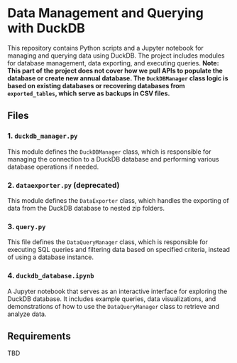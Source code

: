 # Data Management and Querying with DuckDB

This repository contains Python scripts and a Jupyter notebook for managing and querying data using DuckDB. The project includes modules for database management, data exporting, and executing queries. **Note: This part of the project does not cover how we pull APIs to populate the database or create new annual database. The `DuckDBManager` class logic is based on existing databases or recovering databases from `exported_tables`, which serve as backups in CSV files.**

## Files

### 1. `duckdb_manager.py`
This module defines the `DuckDBManager` class, which is responsible for managing the connection to a DuckDB database and performing various database operations if needed.

### 2. `dataexporter.py` (deprecated)
This module defines the `DataExporter` class, which handles the exporting of data from the DuckDB database to nested zip folders.

### 3. `query.py`
This file defines the `DataQueryManager` class, which is responsible for executing SQL queries and filtering data based on specified criteria, instead of using a database instance.

### 4. `duckdb_database.ipynb`
A Jupyter notebook that serves as an interactive interface for exploring the DuckDB database. It includes example queries, data visualizations, and demonstrations of how to use the `DataQueryManager` class to retrieve and analyze data.

## Requirements

TBD
